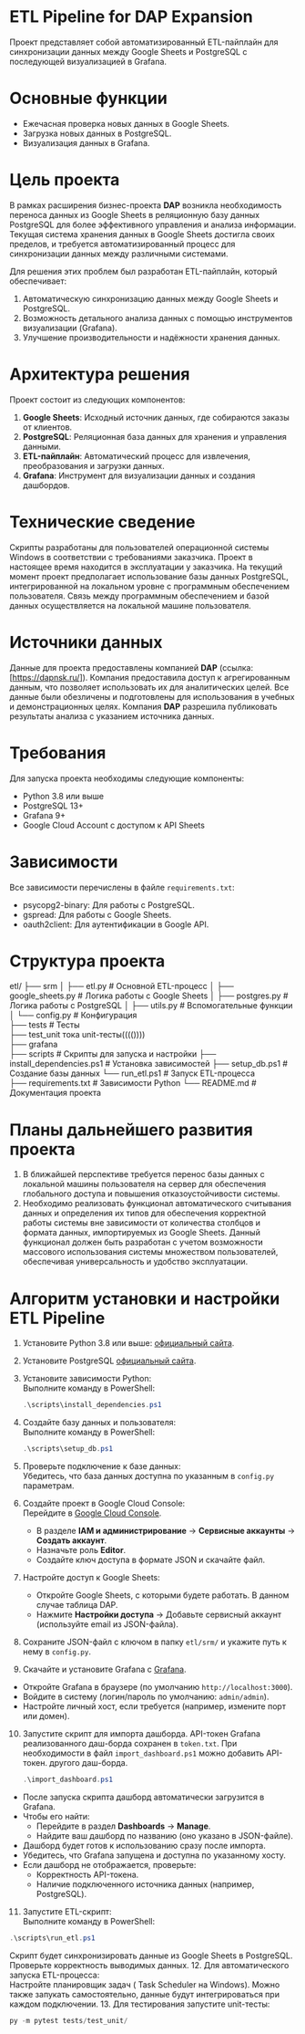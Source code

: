 # ETL Pipeline for DAP Expansion
Проект представляет собой автоматизированный ETL-пайплайн для синхронизации данных между Google Sheets и PostgreSQL с последующей визуализацией в Grafana.

# Основные функции
- Ежечасная проверка новых данных в Google Sheets.
- Загрузка новых данных в PostgreSQL.
- Визуализация данных в Grafana.

# Цель проекта
В рамках расширения бизнес-проекта **DAP** возникла необходимость переноса данных из Google Sheets в реляционную базу данных PostgreSQL для более эффективного управления и анализа информации. 
Текущая система хранения данных в Google Sheets достигла своих пределов, и требуется автоматизированный процесс для синхронизации данных между различными системами.

Для решения этих проблем был разработан ETL-пайплайн, который обеспечивает:
1. Автоматическую синхронизацию данных между Google Sheets и PostgreSQL.
2. Возможность детального анализа данных с помощью инструментов визуализации (Grafana).
3. Улучшение производительности и надёжности хранения данных.

# Архитектура решения
Проект состоит из следующих компонентов:
1. **Google Sheets**: Исходный источник данных, где собираются заказы от клиентов.
2. **PostgreSQL**: Реляционная база данных для хранения и управления данными.
3. **ETL-пайплайн**: Автоматический процесс для извлечения, преобразования и загрузки данных.
4. **Grafana**: Инструмент для визуализации данных и создания дашбордов.

# Технические сведение 
Скрипты разработаны для пользователей операционной системы Windows в соответствии с требованиями заказчика. Проект в настоящее время находится в эксплуатации у заказчика. На текущий момент проект предполагает использование базы данных PostgreSQL, интегрированной на локальном уровне с программным обеспечением пользователя. Связь между программным обеспечением и базой данных осуществляется на локальной машине пользователя.

# Источники данных
Данные для проекта предоставлены компанией **DAP** (ссылка: [https://dapnsk.ru/]). Компания предоставила доступ к агрегированным данным, что позволяет использовать их для аналитических целей. 
Все данные были обезличены и подготовлены для использования в учебных и демонстрационных целях. Компания **DAP** разрешила публиковать результаты анализа с указанием источника данных.

# Требования
Для запуска проекта необходимы следующие компоненты:
- Python 3.8 или выше
- PostgreSQL 13+
- Grafana 9+
- Google Cloud Account с доступом к API Sheets

# Зависимости
Все зависимости перечислены в файле `requirements.txt`:
- psycopg2-binary: Для работы с PostgreSQL.
- gspread: Для работы с Google Sheets.
- oauth2client: Для аутентификации в Google API.

# Структура проекта 
etl/
├── srm
│   ├── etl.py               # Основной ETL-процесс
│   ├── google_sheets.py     # Логика работы с Google Sheets
│   ├── postgres.py          # Логика работы с PostgreSQL
│   ├── utils.py             # Вспомогательные функции
│   └── config.py            # Конфигурация  
├── tests                    # Тесты  
   ├── test_unit                              тока unit-тесты(((())))  
├── grafana                    
├──  scripts                 # Скрипты для запуска и настройки
   ├── install_dependencies.ps1  # Установка зависимостей
   ├── setup_db.ps1              # Создание базы данных
   └── run_etl.ps1               # Запуск ETL-процесса               
├── requirements.txt         # Зависимости Python
└── README.md                # Документация проекта

# Планы дальнейшего развития проекта
1. В ближайшей перспективе требуется перенос базы данных с локальной машины пользователя на сервер для обеспечения глобального доступа и повышения отказоустойчивости системы.
2. Необходимо реализовать функционал автоматического считывания данных и определения их типов для обеспечения корректной работы системы вне зависимости от количества столбцов и формата данных, импортируемых из Google Sheets. Данный функционал должен быть разработан с учетом возможности массового использования системы множеством пользователей, обеспечивая универсальность и удобство эксплуатации.

# Алгоритм установки и настройки ETL Pipeline 
1. Установите Python 3.8 или выше: [официальный сайта](https://www.python.org/downloads/).
2. Установите PostgreSQL [официальный сайта](https://www.postgresql.org/download/).
3. Установите зависимости Python:  
   Выполните команду в PowerShell:  
   ```powershell
   .\scripts\install_dependencies.ps1
4. Создайте базу данных и пользователя:  
   Выполните команду в PowerShell:  
   ```powershell
   .\scripts\setup_db.ps1
   ``` 
5. Проверьте подключение к базе данных:  
   Убедитесь, что база данных доступна по указанным в `config.py` параметрам.

6. Создайте проект в Google Cloud Console:  
   Перейдите в [Google Cloud Console](https://console.cloud.google.com/).
   - В разделе **IAM и администрирование** → **Сервисные аккаунты** → **Создать аккаунт**.  
   - Назначьте роль **Editor**.  
   - Создайте ключ доступа в формате JSON и скачайте файл.

7. Настройте доступ к Google Sheets:  
   - Откройте Google Sheets, с которыми будете работать.  В данном случае таблица DAP.
   - Нажмите **Настройки доступа** → Добавьте сервисный аккаунт (используйте email из JSON-файла).  

8. Сохраните JSON-файл с ключом в папку `etl/srm/` и укажите путь к нему в `config.py`.

9.  Скачайте и установите Grafana с [Grafana](https://grafana.com/grafana/download).
   - Откройте Grafana в браузере (по умолчанию `http://localhost:3000`).  
   - Войдите в систему (логин/пароль по умолчанию: `admin/admin`).  
   - Настройте личный хост, если требуется (например, измените порт или домен).

10. Запустите скрипт для импорта дашборда.
    API-токен Grafana реализованного даш-борда сохранен в `token.txt`. При необходимости в файл `import_dashboard.ps1` можно добавить API-токен. другого даш-борда. 
     ```powershell
     .\import_dashboard.ps1
     ```  
   - После запуска скрипта дашборд автоматически загрузится в Grafana.  
   - Чтобы его найти:  
     - Перейдите в раздел **Dashboards** → **Manage**.  
     - Найдите ваш дашборд по названию (оно указано в JSON-файле).  
   - Дашборд будет готов к использованию сразу после импорта. 
   - Убедитесь, что Grafana запущена и доступна по указанному хосту.  
   - Если дашборд не отображается, проверьте:  
      - Корректность API-токена.  
      - Наличие подключенного источника данных (например, PostgreSQL).
11. Запустите ETL-скрипт:  
   Выполните команду в PowerShell:  
   ```powershell
   .\scripts\run_etl.ps1
   ```  
   Скрипт будет синхронизировать данные из Google Sheets в PostgreSQL. Проверьте корректность выводимых данных.
12. Для автоматического запуска ETL-процесса:  
   Настройте планировщик задач ( Task Scheduler на Windows).
   Можно также запукать самостоятельно, данные будут интегрироваться при каждом подключении. 
13. Для тестирования запустите unit-тесты:  
   ```powershell
   py -m pytest tests/test_unit/
   ```
